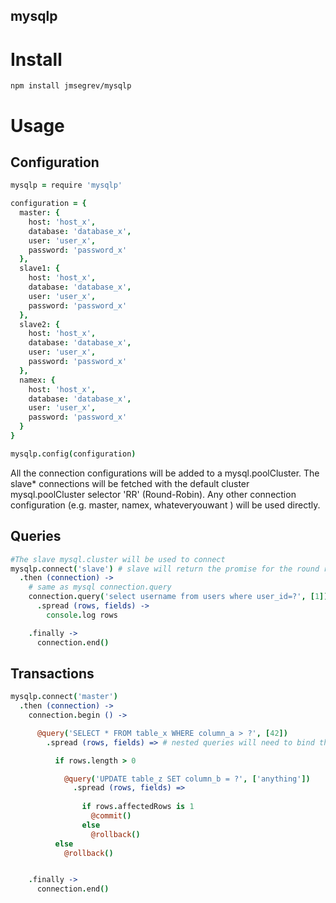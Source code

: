 mysqlp
------

# Install

`npm install jmsegrev/mysqlp`

# Usage

## Configuration

```CoffeeScript
mysqlp = require 'mysqlp'

configuration = {
  master: {
    host: 'host_x',
    database: 'database_x',
    user: 'user_x',
    password: 'password_x'
  },
  slave1: {
    host: 'host_x',
    database: 'database_x',
    user: 'user_x',
    password: 'password_x'
  },
  slave2: {
    host: 'host_x',
    database: 'database_x',
    user: 'user_x',
    password: 'password_x'
  },
  namex: {
    host: 'host_x',
    database: 'database_x',
    user: 'user_x',
    password: 'password_x'
  }
}

mysqlp.config(configuration)
```

All the connection configurations will be added to a mysql.poolCluster.
The slave* connections will be fetched with the default cluster mysql.poolCluster 
selector 'RR' (Round-Robin). Any other connection configuration (e.g. master, namex, whateveryouwant )
will be used directly.

## Queries 

```CoffeeScript
#The slave mysql.cluster will be used to connect
mysqlp.connect('slave') # slave will return the promise for the round robin selected configuration connection
  .then (connection) ->
    # same as mysql connection.query
    connection.query('select username from users where user_id=?', [1]) 
      .spread (rows, fields) ->
        console.log rows

    .finally ->
      connection.end()
```

## Transactions

```CoffeeScript
mysqlp.connect('master') 
  .then (connection) ->
    connection.begin () ->

      @query('SELECT * FROM table_x WHERE column_a > ?', [42]) 
        .spread (rows, fields) => # nested queries will need to bind this on previous context

          if rows.length > 0

            @query('UPDATE table_z SET column_b = ?', ['anything'])
              .spread (rows, fields) =>
  
                if rows.affectedRows is 1
                  @commit()
                else
                  @rollback() 
          else
            @rollback() 


    .finally ->
      connection.end()
```

